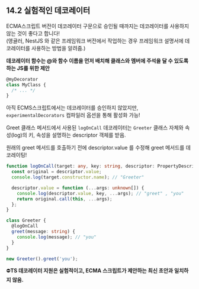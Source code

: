 ## 14.2 실험적인 데코레이터

ECMA스크립트 버전이 데코레이터 구문으로 승인될 때까지는 데코레이터를 사용하지 않는 것이 좋다고 합니다!  
(앵귤러, NestJS 와 같은 프레임워크 버전에서 작업하는 경우 프레임워크 설명서에 데코레이터를 사용하는 방법을 알려줌.)

**데코레이터 함수는 @와 함수 이름을 먼저 배치해 클래스와 멤버에 주석을 달 수 있도록 하는 JS를 위한 제안**

```ts
@myDecorator
class MyClass {
  /* ... */
}
```

아직 ECMS스크립트에서는 데코레이터를 승인하지 않았지만,
`experimentalDecorators` 컴파일러 옵션을 통해 활성화 가능!

Greet 클래스 메서드에서 사용된 `logOnCall` 데코레이터는 `Greeter` 클래스 자체와 속성(log)의 키, 속성을 설명하는 descriptor 객체를 받음.

원래의 greet 메서드를 호출하기 전에 descriptor.value 를 수정해 greet 메서드를 데코레이팅!

```ts
function logOnCall(target: any, key: string, descriptor: PropertyDescriptor) {
  const original = descriptor.value;
  console.log(target.constructor.name); // "Greeter"

  descriptor.value = function (...args: unknown[]) {
    console.log(descriptor.value, key, ...args); // "greet" , "you"
    return original.call(this, ...args);
  };
}

class Greeter {
  @logOnCall
  greet(message: string) {
    console.log(message); // "you"
  }
}

new Greeter().greet('you');
```

⛔️**TS 데코레이터 지원은 실험적이고, ECMA 스크립트가 제안하는 최신 초안과 일치하지 않음.**
